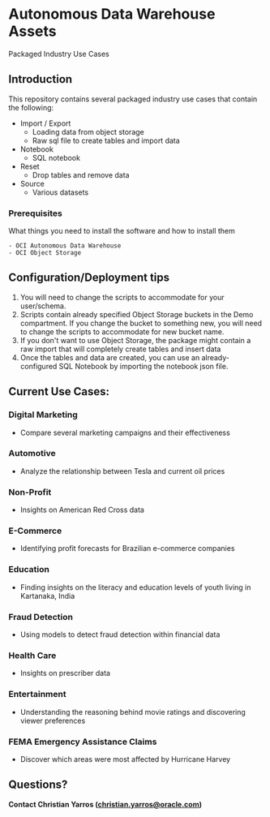 # Autonomous Data Warehouse Assets

Packaged Industry Use Cases

## Introduction

This repository contains several packaged industry use cases that contain the following:

* Import / Export
  * Loading data from object storage
  * Raw sql file to create tables and import data
* Notebook
  * SQL notebook
* Reset
  * Drop tables and remove data
* Source
  * Various datasets

### Prerequisites

What things you need to install the software and how to install them

```
- OCI Autonomous Data Warehouse
- OCI Object Storage
```

## Configuration/Deployment tips

1. You will need to change the scripts to accommodate for your user/schema.
2. Scripts contain already specified Object Storage buckets in the Demo compartment. If you change the bucket to something new, you will need to change the scripts to accommodate for new bucket name.
3. If you don't want to use Object Storage, the package might contain a raw import that will completely create tables and insert data
4. Once the tables and data are created, you can use an already-configured SQL Notebook by importing the notebook json file.


## Current Use Cases:


### Digital Marketing

* Compare several marketing campaigns and their effectiveness

### Automotive

* Analyze the relationship between Tesla and current oil prices

### Non-Profit

* Insights on American Red Cross data

### E-Commerce

* Identifying profit forecasts for Brazilian e-commerce companies

### Education

* Finding insights on the literacy and education levels of youth living in Kartanaka, India

### Fraud Detection

* Using models to detect fraud detection within financial data

### Health Care

* Insights on prescriber data

### Entertainment

* Understanding the reasoning behind movie ratings and discovering viewer preferences

### FEMA Emergency Assistance Claims

* Discover which areas were most affected by Hurricane Harvey


## Questions?

**Contact Christian Yarros (christian.yarros@oracle.com)**
